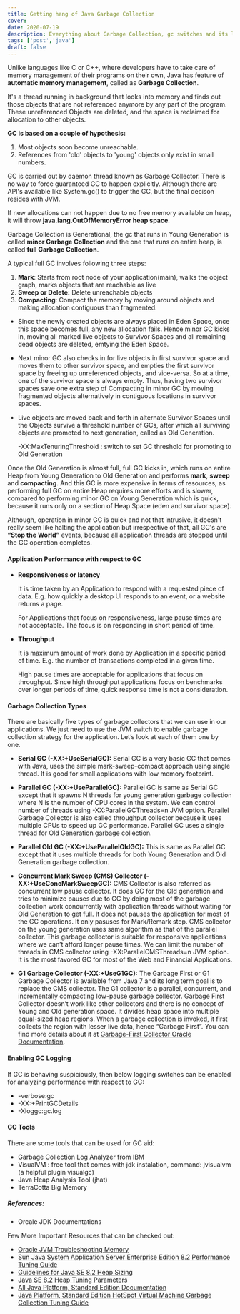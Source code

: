 ```yaml
---
title: Getting hang of Java Garbage Collection
cover: 
date: 2020-07-19
description: Everything about Garbage Collection, gc switches and its logs monitoring tools
tags: ['post','java']
draft: false
---
```


Unlike languages like C or C++, where developers have to take care of memory management of their programs on their own, Java has feature of **automatic memory management**, called as **Garbage Collection**. 

It's a thread running in background that looks into memory and finds out those objects that are not referenced anymore by any part of the program. These unreferenced Objects are deleted, and the space is reclaimed for allocation to other objects.

>
**GC is based on a couple of hypothesis:**
1. Most objects soon become unreachable.
2. References from 'old' objects to 'young' objects only exist in small numbers.


GC is carried out by daemon thread known as Garbage Collector. There is no way to force guaranteed GC to happen explicitly. Although there are API's available like System.gc() to trigger the GC, but the final decison resides with JVM.

If new allocations can not happen due to no free memory available on heap, it will throw **java.lang.OutOfMemoryError heap space**.

Garbage Collection is Generational, the gc that runs in Young Generation is called **minor Garbage Collection** and the one that runs on entire heap, is called **full Garbage Collection**. 

>
A typical full GC involves following three steps:
1. **Mark**: Starts from root node of your application(main), walks the object graph, marks objects that are reachable as live
2. **Sweep or Delete:** Delete unreachable objects
3. **Compacting**: Compact the memory by moving around objects and making allocation contiguous than fragmented.

  - Since the newly created objects are always placed in Eden Space, once this space becomes full, any new allocation fails. Hence minor GC kicks in, moving all marked live objects to Survivor Spaces and all remaining dead objects are deleted, emtying the Eden Space.
  - Next minor GC also checks in for live objects in first survivor space and moves them to other survivor space, and empties the first survivor space by freeing up unreferenced objects, and vice-versa. So at a time, one of the survivor space is always empty. Thus, having two survivor spaces save one extra step of Compacting in minor GC by moving fragmented objects alternatively in contiguous locations in survivor spaces.
  - Live objects are moved back and forth in alternate Survivor Spaces until the Objects survive a threshold number of GCs, after which all surviving objects are promoted to next generation, called as Old Generation.
    
    -XX:MaxTenuringThreshold : switch to set GC threshold for promoting to Old Generation 

Once the Old Generation is almost full, full GC kicks in, which runs on entire Heap from Young Generation to Old Generation and performs **mark**, **sweep** and **compacting**. And this GC is more expensive in terms of resources, as performing full GC on entire Heap requires more efforts and is slower, compared to performing minor GC on Young Generation which is quick, because it runs only on a section of Heap Space (eden and survivor space). 

Although, operation in minor GC is quick and not that intrusive, it doesn't really seem like halting the application but irrespective of that, all GC's are **“Stop the World”** events, because all application threads are stopped until the GC operation completes. 

#### Application Performance with respect to GC

- **Responsiveness or latency**

  It is time taken by an Application to respond with a requested piece of data. E.g. how quickly a desktop UI responds to an event, or a website returns a page.

  For Applications that focus on responsiveness, large pause times are not acceptable. The focus is on responding in short period of time.

- **Throughput**
  
  It is maximum amount of work done by Application in a specific period of time. E.g. the number of transactions completed in a given time.

  High pause times are acceptable for applications that focus on throughput. Since high throughput applications focus on benchmarks over longer periods of time, quick response time is not a consideration.

#### Garbage Collection Types

There are basically five types of garbage collectors that we can use in our applications. We just need to use the JVM switch to enable garbage collection strategy for the application. Let’s look at each of them one by one.

- **Serial GC (-XX:+UseSerialGC):** Serial GC is a very basic GC that comes with Java, uses the simple mark-sweep-compact approach using single thread. It is good for small applications with low memory footprint.

- **Parallel GC (-XX:+UseParallelGC):** Parallel GC is same as Serial GC except that it spawns N threads for young generation garbage collection where N is the number of CPU cores in the system. We can control number of threads using -XX:ParallelGCThreads=n JVM option. Parallel Garbage Collector is also called throughput collector because it uses multiple CPUs to speed up GC performance. Parallel GC uses a single thread for Old Generation garbage collection.

- **Parallel Old GC (-XX:+UseParallelOldGC):** This is same as Parallel GC except that it uses multiple threads for both Young Generation and Old Generation garbage collection.

- **Concurrent Mark Sweep (CMS) Collector (-XX:+UseConcMarkSweepGC):** CMS Collector is also referred as concurrent low pause collector. It does GC for the Old generation and tries to minimize pauses due to GC by doing most of the garbage collection work concurrently with application threads without waiting for Old Generation to get full. It does not pauses the application for most of the GC operations. It only pasuses for Mark/Remark step. CMS collector on the young generation uses same algorithm as that of the parallel collector. This garbage collector is suitable for responsive applications where we can’t afford longer pause times. We can limit the number of threads in CMS collector using -XX:ParallelCMSThreads=n JVM option. It is the most favored GC for most of the Web and Financial Applications.

- **G1 Garbage Collector (-XX:+UseG1GC):** The Garbage First or G1 Garbage Collector is available from Java 7 and its long term goal is to replace the CMS collector. The G1 collector is a parallel, concurrent, and incrementally compacting low-pause garbage collector. Garbage First Collector doesn’t work like other collectors and there is no concept of Young and Old generation space. It divides heap space into multiple equal-sized heap regions. When a garbage collection is invoked, it first collects the region with lesser live data, hence “Garbage First”. You can find more details about it at [Garbage-First Collector Oracle Documentation](https://docs.oracle.com/javase/9/gctuning/garbage-first-garbage-collector.htm#JSGCT-GUID-082C967F-2DAC-4B59-8A81-0CEC6EEB9016).

#### Enabling GC Logging

If GC is behaving suspiciously, then below logging switches can be enabled for analyzing performance with respect to GC:
  -  -verbose:gc
  -  -XX:+PrintGCDetails
  -  -Xloggc:gc.log

#### GC Tools

There are some tools that can be used for GC aid:
- Garbage Collection Log Analyzer from IBM
- VisualVM : free tool that comes with jdk instalation, command: jvisualvm (a helpful plugin visualgc)
- Java Heap Analysis Tool (jhat)
- TerraCotta Big Memory

>
##### References: 
>
- Orcale JDK Documentations
>
Few More Important Resources that can be checked out:
   - [Oracle JVM Troubleshooting Memory](https://www.oracle.com/webfolder/technetwork/tutorials/mooc/JVM_Troubleshooting/week1/lesson1.pdf)
   - [Sun Java System Application Server Enterprise Edition 8.2 Performance Tuning Guide](https://docs.oracle.com/cd/E19900-01/819-4742/index.html)
   - [Guidelines for Java SE 8.2 Heap Sizing](https://docs.oracle.com/cd/E19900-01/819-4742/abeij/index.html)
   - [Java SE 8.2 Heap Tuning Parameters](https://docs.oracle.com/cd/E19900-01/819-4742/abeik/index.html)
   - [All Java Platform, Standard Edition Documentation](https://docs.oracle.com/en/java/javase/index.html)
   - [Java Platform, Standard Edition HotSpot Virtual Machine Garbage Collection Tuning Guide](https://docs.oracle.com/javase/9/gctuning/introduction-garbage-collection-tuning.htm#JSGCT-GUID-326EB4CF-8C8C-4267-8355-21AB04F0D304)